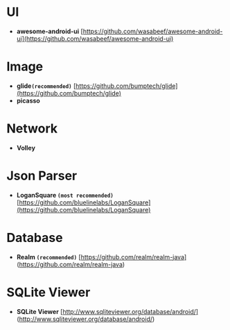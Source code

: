UI
======================
* **awesome-android-ui** [https://github.com/wasabeef/awesome-android-ui](https://github.com/wasabeef/awesome-android-ui)

Image
======================
* **glide`(recommended)`** [https://github.com/bumptech/glide](https://github.com/bumptech/glide)
* **picasso**

Network
======================
* **Volley**

Json Parser
======================
* **LoganSquare `(most recommended)`** [https://github.com/bluelinelabs/LoganSquare](https://github.com/bluelinelabs/LoganSquare)
 
Database
======================
* **Realm `(recommended)`** [https://github.com/realm/realm-java] (https://github.com/realm/realm-java)


SQLite Viewer
======================
* **SQLite Viewer** [http://www.sqliteviewer.org/database/android/] (http://www.sqliteviewer.org/database/android/)

